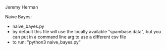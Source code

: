 Jeremy Herman

Naive Bayes:
- naive_bayes.py
- by default this file will use the locally available "spambase.data", but you can put in a command line arg to use a different csv file
- to run: "python3 naive_bayes.py"